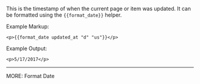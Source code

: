 This is the timestamp of when the current page or item was updated. It can be formatted using the `{{format_date}}` helper.

Example Markup:
```
<p>{{format_date updated_at "d" "us"}}</p>
```

Example Output:  
```
<p>5/17/2017</p>
```

---
MORE: Format Date

